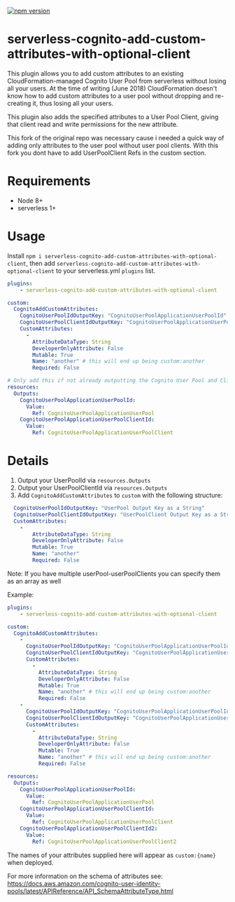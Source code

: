[![npm version](https://badge.fury.io/js/serverless-cognito-add-custom-attributes-with-optional-client.svg)](https://badge.fury.io/js/serverless-cognito-add-custom-attributes-with-optional-client)

# serverless-cognito-add-custom-attributes-with-optional-client

This plugin allows you to add custom attributes to an existing CloudFormation-managed Cognito User Pool from serverless without losing all your users. At the time of writing (June 2018) CloudFormation doesn't know how to add custom attributes to a user pool without dropping and re-creating it, thus losing all your users.

This plugin also adds the specified attributes to a User Pool Client, giving that client read and write permissions for the new attribute.

This fork of the original repo was necessary cause i needed a quick way of adding only attributes to the user pool without user pool clients. With this fork you dont have to add UserPoolClient Refs in the custom section.

# Requirements
- Node 8+
- serverless 1+

# Usage

Install `npm i serverless-cognito-add-custom-attributes-with-optional-client`, then add `serverless-cognito-add-custom-attributes-with-optional-client` to your serverless.yml `plugins` list.

```yml
plugins:
    - serverless-cognito-add-custom-attributes-with-optional-client

custom:
  CognitoAddCustomAttributes: 
    CognitoUserPoolIdOutputKey: "CognitoUserPoolApplicationUserPoolId"              # The key of the outputted UserPool Ref 
    CognitoUserPoolClientIdOutputKey: "CognitoUserPoolApplicationUserPoolClientId"  # The key of the outputted UserPoolClient Ref
    CustomAttributes: 
      - 
        AttributeDataType: String
        DeveloperOnlyAttribute: False
        Mutable: True
        Name: "another" # this will end up being custom:another
        Required: False

# Only add this if not already outputting the Cognito User Pool and Client IDs, otherwise, refer to the existing outputs in the custom:CognitoAddCustomAttributes section
resources:
  Outputs:
    CognitoUserPoolApplicationUserPoolId:
      Value:
        Ref: CognitoUserPoolApplicationUserPool
    CognitoUserPoolApplicationUserPoolClientId:
      Value:
        Ref: CognitoUserPoolApplicationUserPoolClient
```

# Details

1. Output your UserPoolId via `resources.Outputs`
2. Output your UserPoolClientId via `resources.Outputs`
3. Add `CognitoAddCustomAttributes` to `custom` with the following structure:
```yml
  CognitoUserPoolIdOutputKey: "UserPool Output Key as a String"
  CognitoUserPoolClientIdOutputKey: "UserPoolClient Output Key as a String"
  CustomAttributes:
    -
        AttributeDataType: String
        DeveloperOnlyAttribute: False
        Mutable: True
        Name: "another"
        Required: False
```

Note: If you have multiple userPool-userPoolClients you can specify them as an array as well

Example:
```yml
plugins:
    - serverless-cognito-add-custom-attributes-with-optional-client

custom:
  CognitoAddCustomAttributes:
    -
      CognitoUserPoolIdOutputKey: "CognitoUserPoolApplicationUserPoolId"
      CognitoUserPoolClientIdOutputKey: "CognitoUserPoolApplicationUserPoolClientId"
      CustomAttributes:
        -
          AttributeDataType: String
          DeveloperOnlyAttribute: False
          Mutable: True
          Name: "another" # this will end up being custom:another
          Required: False
    -
      CognitoUserPoolIdOutputKey: "CognitoUserPoolApplicationUserPoolId"
      CognitoUserPoolClientIdOutputKey: "CognitoUserPoolApplicationUserPoolClientId2"
      CustomAttributes:
        -
          AttributeDataType: String
          DeveloperOnlyAttribute: False
          Mutable: True
          Name: "another" # this will end up being custom:another
          Required: False

resources:
  Outputs:
    CognitoUserPoolApplicationUserPoolId:
      Value:
        Ref: CognitoUserPoolApplicationUserPool
    CognitoUserPoolApplicationUserPoolClientId:
      Value:
        Ref: CognitoUserPoolApplicationUserPoolClient
    CognitoUserPoolApplicationUserPoolClientId2:
      Value:
        Ref: CognitoUserPoolApplicationUserPoolClient2
```



The names of your attributes supplied here will appear as `custom:{name}` when deployed.

For more information on the schema of attributes see:
https://docs.aws.amazon.com/cognito-user-identity-pools/latest/APIReference/API_SchemaAttributeType.html
